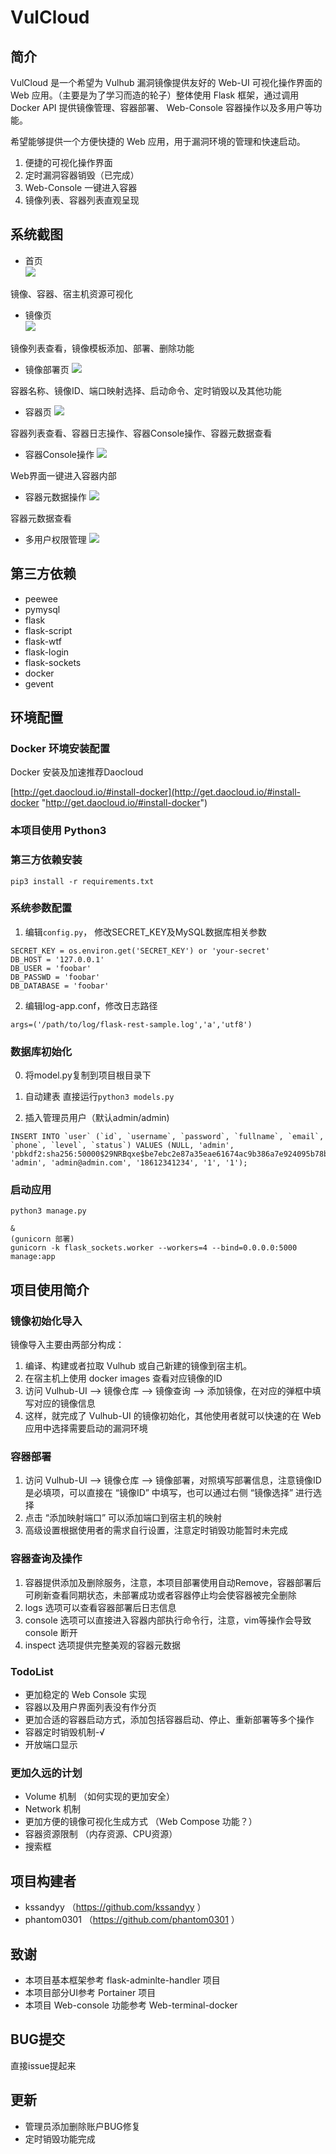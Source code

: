 # VulCloud
## 简介
VulCloud 是一个希望为 Vulhub 漏洞镜像提供友好的 Web-UI 可视化操作界面的 Web 应用。（主要是为了学习而造的轮子）整体使用 Flask 框架，通过调用 Docker API 提供镜像管理、容器部署、 Web-Console 容器操作以及多用户等功能。

希望能够提供一个方便快捷的 Web 应用，用于漏洞环境的管理和快速启动。  

1. 便捷的可视化操作界面
2. 定时漏洞容器销毁（已完成）
3. Web-Console 一键进入容器
4. 镜像列表、容器列表直观呈现

## 系统截图
- 首页  
![](/img/1.jpg)

镜像、容器、宿主机资源可视化

- 镜像页  
![](/img/2.jpg)

镜像列表查看，镜像模板添加、部署、删除功能

- 镜像部署页
![](/img/3.jpg)

容器名称、镜像ID、端口映射选择、启动命令、定时销毁以及其他功能

- 容器页
![](/img/4.jpg)

容器列表查看、容器日志操作、容器Console操作、容器元数据查看

- 容器Console操作
![](/img/6.jpg)

Web界面一键进入容器内部

- 容器元数据操作
![](/img/7.jpg)

容器元数据查看

- 多用户权限管理
![](/img/8.jpg)


## 第三方依赖
- peewee
- pymysql
- flask
- flask-script
- flask-wtf
- flask-login
- flask-sockets
- docker
- gevent


## 环境配置
### Docker 环境安装配置

Docker 安装及加速推荐Daocloud

[http://get.daocloud.io/#install-docker](http://get.daocloud.io/#install-docker "http://get.daocloud.io/#install-docker")

### 本项目使用 Python3

### 第三方依赖安装
```
pip3 install -r requirements.txt

```
### 系统参数配置
1. 编辑`config.py`， 修改SECRET_KEY及MySQL数据库相关参数
```
SECRET_KEY = os.environ.get('SECRET_KEY') or 'your-secret'
DB_HOST = '127.0.0.1'
DB_USER = 'foobar'
DB_PASSWD = 'foobar'
DB_DATABASE = 'foobar'
```

2. 编辑log-app.conf，修改日志路径
```
args=('/path/to/log/flask-rest-sample.log','a','utf8')
```

### 数据库初始化

0. 将model.py复制到项目根目录下

1. 自动建表
直接运行`python3 models.py`

2. 插入管理员用户（默认admin/admin)
```
INSERT INTO `user` (`id`, `username`, `password`, `fullname`, `email`, `phone`, `level`, `status`) VALUES (NULL, 'admin', 'pbkdf2:sha256:50000$29NRBqxe$be7ebc2e87a35eae61674ac9b386a7e924095b78b1d7a61d1be2225044303f0a', 'admin', 'admin@admin.com', '18612341234', '1', '1');
```

### 启动应用
```
python3 manage.py

&
(gunicorn 部署)
gunicorn -k flask_sockets.worker --workers=4 --bind=0.0.0.0:5000 manage:app
```


## 项目使用简介

### 镜像初始化导入

镜像导入主要由两部分构成：

1. 编译、构建或者拉取 Vulhub 或自己新建的镜像到宿主机。
2. 在宿主机上使用 docker images 查看对应镜像的ID
3. 访问 Vulhub-UI ——> 镜像仓库 ——> 镜像查询 ——> 添加镜像，在对应的弹框中填写对应的镜像信息
4. 这样，就完成了 Vulhub-UI 的镜像初始化，其他使用者就可以快速的在 Web 应用中选择需要启动的漏洞环境 

### 容器部署
1. 访问 Vulhub-UI ——> 镜像仓库 ——> 镜像部署，对照填写部署信息，注意镜像ID是必填项，可以直接在 “镜像ID” 中填写，也可以通过右侧 “镜像选择” 进行选择
2. 点击 “添加映射端口” 可以添加端口到宿主机的映射
3. 高级设置根据使用者的需求自行设置，注意定时销毁功能暂时未完成

### 容器查询及操作
1. 容器提供添加及删除服务，注意，本项目部署使用自动Remove，容器部署后可刷新查看同期状态，未部署成功或者容器停止均会使容器被完全删除
2. logs 选项可以查看容器部署后日志信息
3. console 选项可以直接进入容器内部执行命令行，注意，vim等操作会导致 console 断开
4. inspect 选项提供完整美观的容器元数据

### TodoList
- 更加稳定的 Web Console 实现
- 容器以及用户界面列表没有作分页
- 更加合适的容器启动方式，添加包括容器启动、停止、重新部署等多个操作
- 容器定时销毁机制-&radic;
- 开放端口显示

### 更加久远的计划

- Volume 机制 （如何实现的更加安全）
- Network 机制
- 更加方便的镜像可视化生成方式 （Web Compose 功能？）
- 容器资源限制 （内存资源、CPU资源）
- 搜索框

## 项目构建者

- kssandyy （https://github.com/kssandyy ）
- phantom0301 （https://github.com/phantom0301 ）



## 致谢
- 本项目基本框架参考 flask-adminlte-handler 项目
- 本项目部分UI参考 Portainer 项目
- 本项目 Web-console 功能参考 Web-terminal-docker

## BUG提交

直接issue提起来

## 更新

- 管理员添加删除账户BUG修复
- 定时销毁功能完成
